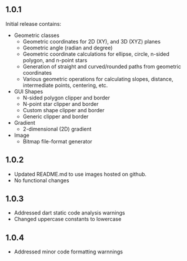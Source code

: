## 1.0.1

Initial release contains:
- Geometric classes
    - Geometric coordinates for 2D (XY), and 3D (XYZ) planes
    - Geometric angle (radian and degree)
    - Geometric coordinate calculations for ellipse, circle, n-sided polygon, and n-point stars
    - Generation of straight and curved/rounded paths from geometric coordinates
    - Various geometric operations for calculating slopes, distance, intermediate points, centering, etc.
- GUI Shapes
    - N-sided polygon clipper and border
    - N-point star clipper and border
    - Custom shape clipper and border
    - Generic clipper and border
- Gradient
    - 2-dimensional (2D) gradient
- Image
    - Bitmap file-format generator

## 1.0.2
- Updated README.md to use images hosted on github.
- No functional changes

## 1.0.3
- Addressed dart static code analysis warnings
- Changed uppercase constants to lowercase

## 1.0.4
- Addressed minor code formatting warnnings

